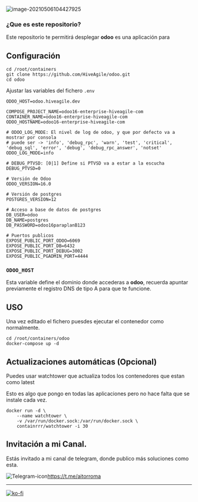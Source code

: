 

![image-20210506104427925](https://tva1.sinaimg.cn/large/008i3skNgy1gq8sv4q7cqj303k03kweo.jpg)



### ¿Que es este repositorio?

Este repositorio te permitirá desplegar **odoo** es una aplicación para





## Configuración

```
cd /root/containers
git clone https://github.com/HiveAgile/odoo.git
cd odoo
```

Ajustar las variables del fichero `.env`

```
ODOO_HOST=odoo.hiveagile.dev

COMPOSE_PROJECT_NAME=odoo16-enterprise-hiveagile-com
CONTAINER_NAME=odoo16-enterprise-hiveagile-com
ODOO_HOSTNAME=odoo16-enterprise-hiveagile-com

# ODOO_LOG_MODE: El nivel de log de odoo, y que por defecto va a mostrar por consola
# puede ser -> 'info', 'debug_rpc', 'warn', 'test', 'critical', 'debug_sql', 'error', 'debug', 'debug_rpc_answer', 'notset'
ODOO_LOG_MODE=info

# DEBUG_PTVSD: [0|1] Define si PTVSD va a estar a la escucha
DEBUG_PTVSD=0

# Versión de Odoo
ODOO_VERSION=16.0

# Versión de postgres
POSTGRES_VERSION=12

# Acceso a base de datos de postgres
DB_USER=odoo
DB_NAME=postgres
DB_PASSWORD=odoo16paraplanB123

# Puertos publicos
EXPOSE_PUBLIC_PORT_ODOO=6069
EXPOSE_PUBLIC_PORT_DB=6432
EXPOSE_PUBLIC_PORT_DEBUG=3002
EXPOSE_PUBLIC_PGADMIN_PORT=4444
```



### `ODOO_HOST`

Esta variable define el dominio donde accederas a  **odoo**, recuerda apuntar previamente el registro DNS de tipo A para que te funcione.



## USO

Una vez editado el fichero  puesdes ejecutar el contenedor como normalmente.

```
cd /root/containers/odoo
docker-compose up -d
```



## Actualizaciones automáticas (Opcional)

Puedes usar watchtower que actualiza todos los contenedores que estan como latest

Esto es algo que pongo en todas las aplicaciones pero no hace falta que se instale cada vez.

```
docker run -d \
    --name watchtower \
    -v /var/run/docker.sock:/var/run/docker.sock \
    containrrr/watchtower -i 30
```






## Invitación a mi Canal.

Estás invitado a mi canal de telegram, donde publico más soluciones como esta.

![Telegram-icon](https://tva1.sinaimg.cn/large/008i3skNgy1guctnvd002j600w00w0r202.jpg)https://t.me/aitorroma

----------------------------------------------------------

[![ko-fi](https://ko-fi.com/img/githubbutton_sm.svg)](https://ko-fi.com/J3J64AN17)

